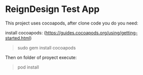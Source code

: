 # ReignDesign Test App

This project uses cocoapods, after clone code you do you need:

install cocoapods: (https://guides.cocoapods.org/using/getting-started.html)

> sudo gem install cocoapods

Then on folder of proyect execute:

> pod install

